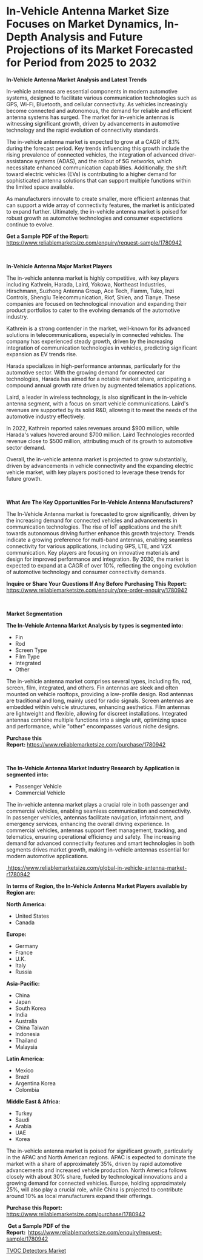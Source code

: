 <p><h1>In-Vehicle Antenna Market Size Focuses on Market Dynamics, In-Depth Analysis and Future Projections of its Market Forecasted for Period from 2025 to 2032</h1></p><p><strong>In-Vehicle Antenna Market Analysis and Latest Trends</strong></p>
<p><p>In-vehicle antennas are essential components in modern automotive systems, designed to facilitate various communication technologies such as GPS, Wi-Fi, Bluetooth, and cellular connectivity. As vehicles increasingly become connected and autonomous, the demand for reliable and efficient antenna systems has surged. The market for in-vehicle antennas is witnessing significant growth, driven by advancements in automotive technology and the rapid evolution of connectivity standards.</p><p>The in-vehicle antenna market is expected to grow at a CAGR of 8.1% during the forecast period. Key trends influencing this growth include the rising prevalence of connected vehicles, the integration of advanced driver-assistance systems (ADAS), and the rollout of 5G networks, which necessitate enhanced communication capabilities. Additionally, the shift toward electric vehicles (EVs) is contributing to a higher demand for sophisticated antenna solutions that can support multiple functions within the limited space available.</p><p>As manufacturers innovate to create smaller, more efficient antennas that can support a wide array of connectivity features, the market is anticipated to expand further. Ultimately, the in-vehicle antenna market is poised for robust growth as automotive technologies and consumer expectations continue to evolve.</p></p>
<p><strong>Get a Sample PDF of the Report:&nbsp;</strong> <a href="https://www.reliablemarketsize.com/enquiry/request-sample/1780942?utm_campaign=2445&utm_medium=2&utm_source=Github&utm_content=ia&utm_term=25032025&utm_id=in-vehicle-antenna">https://www.reliablemarketsize.com/enquiry/request-sample/1780942</a></p>
<p>&nbsp;</p>
<p><strong>In-Vehicle Antenna Major Market Players</strong></p>
<p><p>The in-vehicle antenna market is highly competitive, with key players including Kathrein, Harada, Laird, Yokowa, Northeast Industries, Hirschmann, Suzhong Antenna Group, Ace Tech, Fiamm, Tuko, Inzi Controls, Shenglu Telecommunication, Riof, Shien, and Tianye. These companies are focused on technological innovation and expanding their product portfolios to cater to the evolving demands of the automotive industry.</p><p>Kathrein is a strong contender in the market, well-known for its advanced solutions in telecommunications, especially in connected vehicles. The company has experienced steady growth, driven by the increasing integration of communication technologies in vehicles, predicting significant expansion as EV trends rise.</p><p>Harada specializes in high-performance antennas, particularly for the automotive sector. With the growing demand for connected car technologies, Harada has aimed for a notable market share, anticipating a compound annual growth rate driven by augmented telematics applications.</p><p>Laird, a leader in wireless technology, is also significant in the in-vehicle antenna segment, with a focus on smart vehicle communications. Laird's revenues are supported by its solid R&D, allowing it to meet the needs of the automotive industry effectively. </p><p>In 2022, Kathrein reported sales revenues around $900 million, while Harada's values hovered around $700 million. Laird Technologies recorded revenue close to $500 million, attributing much of its growth to automotive sector demand.</p><p>Overall, the in-vehicle antenna market is projected to grow substantially, driven by advancements in vehicle connectivity and the expanding electric vehicle market, with key players positioned to leverage these trends for future growth.</p></p>
<p>&nbsp;</p>
<p><strong>What Are The Key Opportunities For In-Vehicle Antenna Manufacturers?</strong></p>
<p><p>The In-Vehicle Antenna market is forecasted to grow significantly, driven by the increasing demand for connected vehicles and advancements in communication technologies. The rise of IoT applications and the shift towards autonomous driving further enhance this growth trajectory. Trends indicate a growing preference for multi-band antennas, enabling seamless connectivity for various applications, including GPS, LTE, and V2X communication. Key players are focusing on innovative materials and design for improved performance and integration. By 2030, the market is expected to expand at a CAGR of over 10%, reflecting the ongoing evolution of automotive technology and consumer connectivity demands.</p></p>
<p><strong>Inquire or Share Your Questions If Any Before Purchasing This Report:</strong> <a href="https://www.reliablemarketsize.com/enquiry/pre-order-enquiry/1780942?utm_campaign=2445&utm_medium=2&utm_source=Github&utm_content=ia&utm_term=25032025&utm_id=in-vehicle-antenna">https://www.reliablemarketsize.com/enquiry/pre-order-enquiry/1780942</a></p>
<p>&nbsp;</p>
<p><strong>Market Segmentation</strong></p>
<p><strong>The In-Vehicle Antenna Market Analysis by types is segmented into:</strong></p>
<p><ul><li>Fin</li><li>Rod</li><li>Screen Type</li><li>Film Type</li><li>Integrated</li><li>Other</li></ul></p>
<p><p>The in-vehicle antenna market comprises several types, including fin, rod, screen, film, integrated, and others. Fin antennas are sleek and often mounted on vehicle rooftops, providing a low-profile design. Rod antennas are traditional and long, mainly used for radio signals. Screen antennas are embedded within vehicle structures, enhancing aesthetics. Film antennas are lightweight and flexible, allowing for discreet installations. Integrated antennas combine multiple functions into a single unit, optimizing space and performance, while "other" encompasses various niche designs.</p></p>
<p><strong>Purchase this Report:&nbsp;</strong><a href="https://www.reliablemarketsize.com/purchase/1780942?utm_campaign=2445&utm_medium=2&utm_source=Github&utm_content=ia&utm_term=25032025&utm_id=in-vehicle-antenna">https://www.reliablemarketsize.com/purchase/1780942</a></p>
<p>&nbsp;</p>
<p><strong>The In-Vehicle Antenna Market Industry Research by Application is segmented into:</strong></p>
<p><ul><li>Passenger Vehicle</li><li>Commercial Vehicle</li></ul></p>
<p><p>The in-vehicle antenna market plays a crucial role in both passenger and commercial vehicles, enabling seamless communication and connectivity. In passenger vehicles, antennas facilitate navigation, infotainment, and emergency services, enhancing the overall driving experience. In commercial vehicles, antennas support fleet management, tracking, and telematics, ensuring operational efficiency and safety. The increasing demand for advanced connectivity features and smart technologies in both segments drives market growth, making in-vehicle antennas essential for modern automotive applications.</p></p>
<p><a href="https://www.reliablemarketsize.com/global-in-vehicle-antenna-market-r1780942?utm_campaign=2445&utm_medium=2&utm_source=Github&utm_content=ia&utm_term=25032025&utm_id=in-vehicle-antenna">&nbsp;https://www.reliablemarketsize.com/global-in-vehicle-antenna-market-r1780942</a></p>
<p><strong>In terms of Region, the In-Vehicle Antenna Market Players available by Region are:</strong></p>
<p>
    <p> <strong> North America: </strong>
        <ul>
            <li>United States</li>
            <li>Canada</li>
        </ul>
        </p> 
    <p> <strong> Europe: </strong>
        <ul>
            <li>Germany</li>
            <li>France</li>
            <li>U.K.</li>
            <li>Italy</li>
            <li>Russia</li>
        </ul>
        </p> 
    <p> <strong> Asia-Pacific: </strong>
        <ul>
            <li>China</li>
            <li>Japan</li>
            <li>South Korea</li>
            <li>India</li>
            <li>Australia</li>
            <li>China Taiwan</li>
            <li>Indonesia</li>
            <li>Thailand</li>
            <li>Malaysia</li>
        </ul>
        </p> 
    <p> <strong> Latin America: </strong>
        <ul>
            <li>Mexico</li>
            <li>Brazil</li>
            <li>Argentina Korea</li>
            <li>Colombia</li>
        </ul>
        </p> 
    <p> <strong> Middle East & Africa: </strong>
        <ul>
            <li>Turkey</li>
            <li>Saudi</li>
            <li>Arabia</li>
            <li>UAE</li>
            <li>Korea</li>
        </ul>
    </p>
    </p>
<p><p>The in-vehicle antenna market is poised for significant growth, particularly in the APAC and North American regions. APAC is expected to dominate the market with a share of approximately 35%, driven by rapid automotive advancements and increased vehicle production. North America follows closely with about 30% share, fueled by technological innovations and a growing demand for connected vehicles. Europe, holding approximately 25%, will also play a crucial role, while China is projected to contribute around 10% as local manufacturers expand their offerings.</p></p>
<p><strong>Purchase this Report: </strong><a href="https://www.reliablemarketsize.com/purchase/1780942?utm_campaign=2445&utm_medium=2&utm_source=Github&utm_content=ia&utm_term=25032025&utm_id=in-vehicle-antenna">https://www.reliablemarketsize.com/purchase/1780942</a></p>
<p>&nbsp;<strong>Get a Sample PDF of the Report:&nbsp;&nbsp;</strong><a href="https://www.reliablemarketsize.com/enquiry/request-sample/1780942?utm_campaign=2445&utm_medium=2&utm_source=Github&utm_content=ia&utm_term=25032025&utm_id=in-vehicle-antenna">https://www.reliablemarketsize.com/enquiry/request-sample/1780942</a></p>
<p><strong></strong></p>
<p><p><a href="https://github.com/leopardmicheal7019/Market-Research-Report-List-1/blob/main/tvoc-detectors-market.md?utm_campaign=2445&utm_medium=2&utm_source=Github&utm_content=ia&utm_term=25032025&utm_id=in-vehicle-antenna">TVOC Detectors Market</a></p></p>
